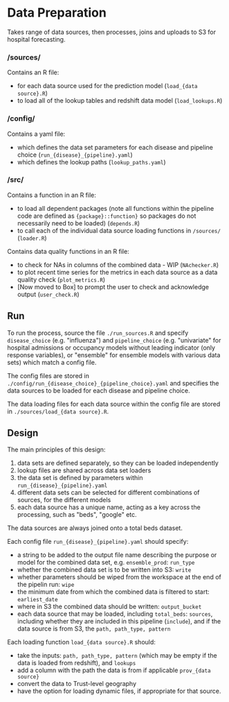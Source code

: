 # Data Preparation

Takes range of data sources, then processes, joins and uploads to S3 for hospital forecasting.

### /sources/

Contains an R file:

- for each data source used for the prediction model (`load_{data source}.R`)
- to load all of the lookup tables and redshift data model (`load_lookups.R`)

### /config/

Contains a yaml file:

- which defines the data set parameters for each disease and pipeline choice (`run_{disease}_{pipeline}.yaml`)
- which defines the lookup paths (`lookup_paths.yaml`)

### /src/

Contains a function in an R file:

- to load all dependent packages (note all functions within the pipeline code are defined as `{package}::function}` so packages do not necessarily need to be loaded) (`depends.R`)
- to call each of the individual data source loading functions in `/sources/` (`loader.R`)

Contains data quality functions in an R file:

- to check for NAs in columns of the combined data - WIP (`NAchecker.R`)
- to plot recent time series for the metrics in each data source as a data quality check (`plot_metrics.R`)
- [Now moved to Box] to prompt the user to check and acknowledge output (`user_check.R`)



## Run

To run the process, source the file `./run_sources.R` and specify `disease_choice` (e.g. "influenza") and `pipeline_choice` (e.g. "univariate" for hospital admissions or occupancy models without leading indicator (only response variables), or "ensemble" for ensemble models with various data sets) which match a config file.

The config files are stored in `./config/run_{disease_choice}_{pipeline_choice}.yaml` and specifies the data sources to be loaded for each disease and pipeline choice.

The data loading files for each data source within the config file are stored in `./sources/load_{data source}.R`.



## Design

The main principles of this design:

1. data sets are defined separately, so they can be loaded independently
2. lookup files are shared across data set loaders
3. the data set is defined by parameters within `run_{disease}_{pipeline}.yaml`
4. different data sets can be selected for different combinations of sources, for the different models
5. each data source has a unique name, acting as a key across the processing, such as "beds", "google" etc.

The data sources are always joined onto a total beds dataset.

Each config file `run_{disease}_{pipeline}.yaml` should specify:

- a string to be added to the output file name describing the purpose or model for the combined data set, e.g. `ensemble_prod`: `run_type`
- whether the combined data set is to be written into S3: `write`
- whether parameters should be wiped from the workspace at the end of the pipelin run: `wipe`
- the minimum date from which the combined data is filtered to start: `earliest_date`
- where in S3 the combined data should be written: `output_bucket`
- each data source that may be loaded, including `total_beds`: `sources`, including whether they are included in this pipeline (`include`), and if the data source is from S3, the `path, path_type, pattern`



Each loading function `load_{data source}.R` should:

- take the inputs: `path, path_type, pattern` (which may be empty if the data is loaded from redshift), and `lookups`
- add a column with the path the data is from if applicable `prov_{data source}`
- convert the data to Trust-level geography
- have the option for loading dynamic files, if appropriate for that source.
